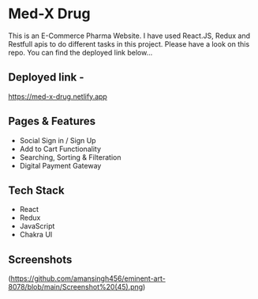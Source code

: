 
# Med-X Drug

This is an E-Commerce Pharma Website. I have used React.JS, Redux and Restfull apis to do different tasks in this project. Please have a look on this repo. You can find the deployed link below...

## Deployed link -

https://med-x-drug.netlify.app


## Pages & Features

- Social Sign in / Sign Up
- Add to Cart Functionality
- Searching, Sorting & Filteration
- Digital Payment Gateway


## Tech Stack

- React
- Redux 
- JavaScript 
- Chakra UI


## Screenshots
(https://github.com/amansingh456/eminent-art-8078/blob/main/Screenshot%20(45).png)

